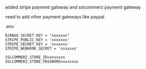 added stripe payment gateway and sslcommerz payment gateway



need to add other payment gateways like paypal



.env

```
DJANGO_SECRET_KEY = "xxxxxxx"
STRIPE_PUBLIC_KEY = 'xxxxxxx'
STRIPE_SECRET_KEY = 'xxxxxxx' 
STRIPE_WEBHOOK_SECRET = 'xxxxxxx'

SSLCOMMERZ_STORE_ID=xxxxxxx
SSLCOMMERZ_STORE_PASSWORD=xxxxxxx
```
